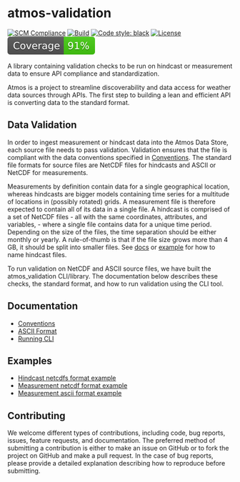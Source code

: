 # atmos-validation

[![SCM Compliance](https://scm-compliance-api.radix.equinor.com/repos/equinor/8f11dd2d-6bdc-4544-9aba-de642f86ec3e/badge)](https://developer.equinor.com/governance/scm-policy/)
[![Build](https://github.com/equinor/atmos-validation/actions/workflows/ci-test-pr.yml/badge.svg)](https://github.com/equinor/atmos-validation/actions/workflows/ci-test-pr.yml)
[![Code style: black](https://img.shields.io/badge/code%20style-black-000000.svg)](https://github.com/psf/black)
[![License](https://img.shields.io/badge/license-MIT-blue)](https://opensource.org/licenses/mit)
[![Coverage badge](https://github.com/equinor/atmos-validation/raw/python-coverage-comment-action-data/badge.svg)](https://github.com/equinor/atmos-validation/tree/python-coverage-comment-action-data)

A library containing validation checks to be run on hindcast or measurement data to ensure API compliance and standardization.

Atmos is a project to streamline discoverability and data access for weather data sources through APIs. The first step to building a lean and efficient API is converting data to the standard format.

## Data Validation

In order to ingest measurement or hindcast data into the Atmos Data Store, each source file needs to pass validation. Validation ensures that the file is compliant with the data conventions specified in [Conventions](https://github.com/equinor/atmos-validation/blob/main/docs/conventions.md). The standard file formats for source files are NetCDF files for hindcasts and ASCII or NetCDF for measurements.

Measurements by definition contain data for a single geographical location, whereas hindcasts are bigger models containing time series for a multitude of locations in (possibly rotated) grids. A measurement file is therefore expected to contain all of its data in a single file. A hindcast is comprised of a set of NetCDF files - all with the same coordinates, attributes, and variables, - where a single file contains data for a unique time period. Depending on the size of the files, the time separation should be either monthly or yearly. A rule-of-thumb is that if the file size grows more than 4 GB, it should be split into smaller files. See [docs](https://github.com/equinor/atmos-validation/blob/main/docs/conventions.md#11-time) or [example](https://github.com/equinor/atmos-validation/tree/main/examples/hindcast_example) for how to name hindcast files.

To run validation on NetCDF and ASCII source files, we have built the atmos_validation CLI/library. The documentation below describes these checks, the standard format, and how to run validation using the CLI tool.

## Documentation

- [Conventions](https://github.com/equinor/atmos-validation/blob/main/docs/conventions.md)
- [ASCII Format](https://github.com/equinor/atmos-validation/blob/main/docs/ascii_format.md)
- [Running CLI](https://github.com/equinor/atmos-validation/blob/main/docs/run.md)

## Examples

- [Hindcast netcdfs format example](https://github.com/equinor/atmos-validation/tree/main/examples/hindcast_example)
- [Measurement netcdf format example](https://github.com/equinor/atmos-validation/blob/main/examples/example_netcdf_measurement.nc)
- [Measurement ascii format example](https://github.com/equinor/atmos-validation/blob/main/examples/example_ascii_measurement.dat)

## Contributing

We welcome different types of contributions, including code, bug reports, issues, feature requests, and documentation. The preferred method of submitting a contribution is either to make an issue on GitHub or to fork the project on GitHub and make a pull request. In the case of bug reports, please provide a detailed explanation describing how to reproduce before submitting.
